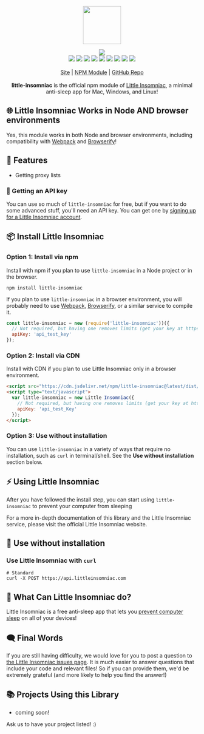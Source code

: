 <p align="center">
  <a href="https://littleinsomniac.com">
    <img src="https://cdn.itwcreativeworks.com/assets/little-insomniac/images/logo/little-insomniac-brandmark-black-x.svg" width="100px">
  </a>
</p>

<p align="center">
  <img src="https://img.shields.io/github/package-json/v/little-insomniac/little-insomniac.svg">
  <br>
  <img src="https://img.shields.io/librariesio/release/npm/little-insomniac.svg">
  <img src="https://img.shields.io/bundlephobia/min/little-insomniac.svg">
  <img src="https://img.shields.io/codeclimate/maintainability-percentage/little-insomniac/little-insomniac.svg">
  <img src="https://img.shields.io/npm/dm/little-insomniac.svg">
  <img src="https://img.shields.io/node/v/little-insomniac.svg">
  <img src="https://img.shields.io/website/https/littleinsomniac.com.svg">
  <img src="https://img.shields.io/github/license/little-insomniac/little-insomniac.svg">
  <img src="https://img.shields.io/github/contributors/little-insomniac/little-insomniac.svg">
  <img src="https://img.shields.io/github/last-commit/little-insomniac/little-insomniac.svg">
  <br>
  <br>
  <a href="https://littleinsomniac.com">Site</a> | <a href="https://www.npmjs.com/package/little-insomniac">NPM Module</a> | <a href="https://github.com/little-insomniac/little-insomniac">GitHub Repo</a>
  <br>
  <br>
  <strong>little-insomniac</strong> is the official npm module of <a href="https://littleinsomniac.com">Little Insomniac</a>, a minimal anti-sleep app for Mac, Windows, and Linux!
</p>

## 🌐 Little Insomniac Works in Node AND browser environments
Yes, this module works in both Node and browser environments, including compatibility with [Webpack](https://www.npmjs.com/package/webpack) and [Browserify](https://www.npmjs.com/package/browserify)!

## 🦄 Features
* Getting proxy lists

### 🔑 Getting an API key
You can use so much of `little-insomniac` for free, but if you want to do some advanced stuff, you'll need an API key. You can get one by [signing up for a Little Insomniac account](https://littleinsomniac.com/signup).

## 📦 Install Little Insomniac
### Option 1: Install via npm
Install with npm if you plan to use `little-insomniac` in a Node project or in the browser.
```shell
npm install little-insomniac
```
If you plan to use `little-insomniac` in a browser environment, you will probably need to use [Webpack](https://www.npmjs.com/package/webpack), [Browserify](https://www.npmjs.com/package/browserify), or a similar service to compile it.

```js
const little-insomniac = new (require('little-insomniac'))({
  // Not required, but having one removes limits (get your key at https://littleinsomniac.com).
  apiKey: 'api_test_key'
});
```

### Option 2: Install via CDN
Install with CDN if you plan to use Little Insomniac only in a browser environment.
```html
<script src="https://cdn.jsdelivr.net/npm/little-insomniac@latest/dist/index.min.js"></script>
<script type="text/javascript">
  var little-insomniac = new Little Insomniac({
    // Not required, but having one removes limits (get your key at https://littleinsomniac.com).
    apiKey: 'api_test_Key'
  });
</script>
```

### Option 3: Use without installation
You can use `little-insomniac` in a variety of ways that require no installation, such as `curl` in terminal/shell. See the **Use without installation** section below.

## ⚡️ Using Little Insomniac
After you have followed the install step, you can start using `little-insomniac` to prevent your computer from sleeping

For a more in-depth documentation of this library and the Little Insomniac service, please visit the official Little Insomniac website.

## 🔧 Use without installation
### Use Little Insomniac with `curl`
```shell
# Standard
curl -X POST https://api.littleinsomniac.com
```

## 📝 What Can Little Insomniac do?
Little Insomniac is a free anti-sleep app that lets you [prevent computer sleep](https://littleinsomniac.com) on all of your devices!

## 🗨️ Final Words
If you are still having difficulty, we would love for you to post
a question to [the Little Insomniac issues page](https://github.com/little-insomniac/little-insomniac/issues). It is much easier to answer questions that include your code and relevant files! So if you can provide them, we'd be extremely grateful (and more likely to help you find the answer!)

## 📚 Projects Using this Library
* coming soon!

Ask us to have your project listed! :)
